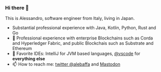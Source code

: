 ### Hi there 👋

This is Alessandro, software engineer from Italy, living in Japan.

- Substantial professional experience with Java, Kotlin, Python, Rust and Go
- 🔭 Professional experience with enterprise Blockchains such as Corda and Hyperledger Fabric, and public Blockchais such as Substrate and Ethereum
- 📝 Favorite IDEs: IntelliJ for JVM based languages, [@vscode](https://github.com/microsoft/vscode) for **everything else**
- 📫 How to reach me: [twitter @alebaffa](https://twitter.com/alebaffa/) and <a rel="me" href="https://fosstodon.org/@alebaffa">Mastodon</a>


